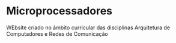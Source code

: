 # Microprocessadores
WEbsite criado no âmbito curricular das disciplinas Arquitetura de Computadores e Redes de Comunicação
